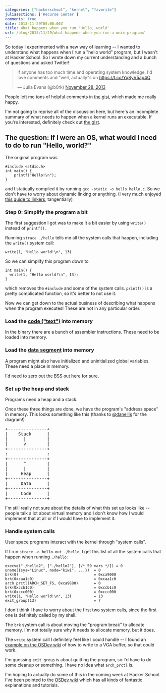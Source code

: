 ```yaml
---
categories: ["hackerschool", "kernel", "favorite"]
juliasections: ['Recurse Center']
comments: true
date: 2013-11-29T00:00:00Z
title: What happens when you run 'Hello, world'
url: /blog/2013/11/29/what-happens-when-you-run-a-unix-program/
---
```


So today I experimented with a new way of learning -- I wanted to
understand what happens when I run a "hello world" program, but I
wasn't at Hacker School. So I wrote down my current understanding and
a bunch of questions and asked Twitter!

<blockquote class="twitter-tweet" lang="en"><p>if anyone has too much time and operating system knowledge, I&#39;d love comments and &quot;well, actually&quot;s on <a href="https://t.co/YqSyV5ap4Q">https://t.co/YqSyV5ap4Q</a></p>&mdash; Julia Evans (@b0rk) <a href="https://twitter.com/b0rk/statuses/406082448288522240">November 28, 2013</a></blockquote>
<script async src="//platform.twitter.com/widgets.js" charset="utf-8"></script>

People left me tons of helpful comments in
[the gist](https://gist.github.com/jvns/7688286/), which made me
really happy.

I'm not going to reprise all of the discussion here, but here's an
incomplete summary of what needs to happen when a kernel runs an
executable. If you're interested, definitely check out
[the gist](https://gist.github.com/jvns/7688286/).

## The question: If I were an OS, what would I need to do to run "Hello, world?"

The original program was

~~~
#include <stdio.h>
int main() {
    printf("Hello!\n");
}
~~~

and I statically compiled it by running `gcc -static -o hello hello.c`.
So we don't have to worry about dynamic linking or anything. (I very
much enjoyed
[this guide to linkers](http://www.lurklurk.org/linkers/linkers.html),
tangentially)

### Step 0: Simplify the program a bit

The first suggestion I got was to make it a bit easier by using
`write()` instead of `printf()`.

Running `strace ./hello` tells me all the system calls that happen,
including the `write()` system call:

~~~
write(1, "Hello world!\n", 13)
~~~

So we can simplify this program down to

~~~
int main() {
  write(1, "Hello world!\n", 13);
}
~~~

which removes the `#include` and some of the system calls. `printf()`
is a pretty complicated function, so it's better to not use it.

Now we can get down to the actual business of describing what happens
when the program executes! These are not in any particular order.

### Load the [code ("text")](http://en.wikipedia.org/wiki/Code_segment) into memory

In the binary there are a bunch of assembler instructions. These need
to be loaded into memory.

### Load the [data segment](http://en.wikipedia.org/wiki/Data_segment) into memory

A program might also have initialized and uninitialized global
variables. These need a place in memory.

I'd need to zero out the [BSS](http://en.wikipedia.org/wiki/.bss) out
here for sure.

### Set up the heap and stack

Programs need a heap and a stack.

Once these three things are done, we have the program's "address
space" in memory. This looks something like this (thanks to
[@danellis](http://github.com/danellis) for the diagram!)

<pre>
+---------------+
|    Stack      |
|      |        |
|      v        |
+---------------+
:               :
+---------------+
|      ^        |
|      |        |
|     Heap      |
+---------------+
|     Data      |
+---------------+
|     Code      |
+---------------+
</pre>

I'm still really not sure about the details of what this set up looks
like -- people talk a lot about virtual memory and I don't know how I
would implement that at all or if I would have to implement it.

### Handle system calls

User space programs interact with the kernel through "system calls".

If I run `strace -o hello.out ./hello`, I get this list of all the
system calls that happen when running `./hello`:

~~~
execve("./hello2", ["./hello2"], [/* 59 vars */]) = 0
uname({sys="Linux", node="kiwi", ...})  = 0
brk(0)                                  = 0xca9000
brk(0xcaa1c0)                           = 0xcaa1c0
arch_prctl(ARCH_SET_FS, 0xca9880)       = 0
brk(0xccb1c0)                           = 0xccb1c0
brk(0xccc000)                           = 0xccc000
write(1, "Hello world!\n", 13)          = 13
exit_group(13)                          = ?
~~~

I don't think I have to worry about the first two system calls, since
the first one is definitely called by my shell.

The `brk` system call is about moving the "program break" to allocate
memory. I'm not totally sure why it needs to allocate memory, but it
does.

The `write` system call I definitely feel like I could handle -- I
found an [example on the OSDev wiki](http://wiki.osdev.org/Bare_Bones)
of how to write to a VGA buffer, so that could work.

I'm guessing `exit_group` is about quitting the program, so I'd have
to do some cleanup or something. I have no idea what `arch_prctl` is.

I'm hoping to actually do some of this in the coming week at Hacker
School. I've been pointed to the
[OSDev wiki](http://wiki.osdev.org/Main_Page) which has all kinds of
fantastic explanations and tutorials.
